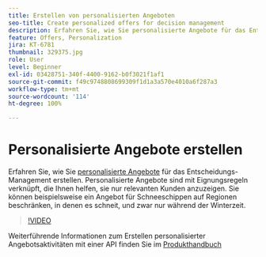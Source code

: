 ```yaml
---
title: Erstellen von personalisierten Angeboten
seo-title: Create personalized offers for decision management
description: Erfahren Sie, wie Sie personalisierte Angebote für das Entscheidungs-Management erstellen. Personalisierte Angebote sind mit Eignungsregeln verknüpft, die Ihnen helfen, sie nur relevanten Kunden anzuzeigen.
feature: Offers, Personalization
jira: KT-6781
thumbnail: 329375.jpg
role: User
level: Beginner
exl-id: 03428751-340f-4400-9162-b0f3021f1af1
source-git-commit: f49c9748808699309f1d1a3a570e4010a6f287a3
workflow-type: tm+mt
source-wordcount: '114'
ht-degree: 100%

---
```


# Personalisierte Angebote erstellen

Erfahren Sie, wie Sie [personalisierte Angebote](https://experienceleague.adobe.com/docs/journey-optimizer/using/offer-decisioniong/managing-offers-in-the-offer-library/creating-personalized-offers.html?lang=de) für das Entscheidungs-Management erstellen. Personalisierte Angebote sind mit Eignungsregeln verknüpft, die Ihnen helfen, sie nur relevanten Kunden anzuzeigen. Sie können beispielsweise ein Angebot für Schneeschippen auf Regionen beschränken, in denen es schneit, und zwar nur während der Winterzeit.

>[!VIDEO](https://video.tv.adobe.com/v/329375?quality=12&learn=on)

Weiterführende Informationen zum Erstellen personalisierter Angebotsaktivitäten mit einer API finden Sie im [Produkthandbuch](https://experienceleague.adobe.com/docs/journey-optimizer/using/offer-decisioniong/api-reference/offers-api/personalized-offers/create.html?lang=de)
